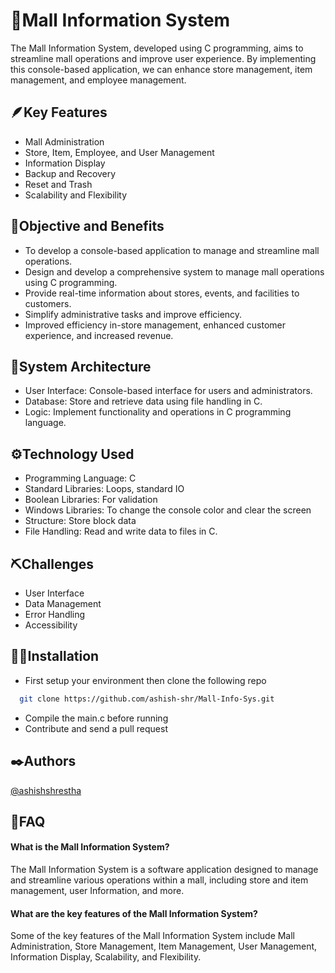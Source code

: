 
# 🏬Mall Information System 

The Mall Information System, developed using C programming, aims to streamline mall operations and improve user experience.
By implementing this console-based application, we can enhance store management, item management, and employee management.

## 🪶Key Features 

- Mall Administration
- Store, Item, Employee, and User Management
- Information Display
- Backup and Recovery
- Reset and Trash
- Scalability and Flexibility

## 🎯Objective and Benefits 

- To develop a console-based application to manage and streamline mall operations.
- Design and develop a comprehensive system to manage mall operations using C programming.
- Provide real-time information about stores, events, and facilities to customers.
- Simplify administrative tasks and improve efficiency.
- Improved efficiency in-store management, enhanced customer experience, and increased revenue.


## 🧊System Architecture 

- User Interface: Console-based interface for users and administrators.
- Database: Store and retrieve data using file handling in C.
- Logic: Implement functionality and operations in C programming language.

## ⚙️Technology Used

- Programming Language: C
- Standard Libraries: Loops, standard IO
- Boolean Libraries: For validation
- Windows Libraries: To change the console color and clear the screen
- Structure: Store block data
- File Handling: Read and write data to files in C.

## ⛏️Challenges

- User Interface
- Data Management
- Error Handling
- Accessibility

## 🏃‍♂️Installation 

- First setup your environment then clone the following repo

```bash
  git clone https://github.com/ashish-shr/Mall-Info-Sys.git
```
- Compile the main.c before running
- Contribute and send a pull request
    
## ✒️Authors 

[@ashishshrestha](https://github.com/ashish-shr/)

## 🤔FAQ 

#### What is the Mall Information System?

The Mall Information System is a software application designed to manage and streamline various operations within a mall, including store and item management, user Information, and more.

#### What are the key features of the Mall Information System?

Some of the key features of the Mall Information System include Mall Administration, Store Management, Item Management, User Management, Information Display, Scalability, and Flexibility.
